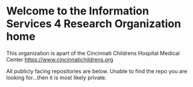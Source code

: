 # Welcome to the Information Services 4 Research Organization home

This organization is apart of the Cincinnati Childrens Hospital Medical Center
https://www.cincinnatichildrens.org

All publicly facing repositories are below.  Unable to find the repo you are looking for...then it is most likely private.
